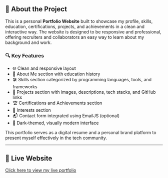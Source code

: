 ## 📁 About the Project

This is a personal **Portfolio Website** built to showcase my profile, skills, education, certifications, projects, and achievements in a clean and interactive way. The website is designed to be responsive and professional, offering recruiters and collaborators an easy way to learn about my background and work.

### 🔍 Key Features

- 🌐 Clean and responsive layout
- 🧠 About Me section with education history
- 🛠 Skills section categorized by programming languages, tools, and frameworks
- 💼 Projects section with images, descriptions, tech stacks, and GitHub links
- 🏆 Certifications and Achievements section
- 🎯 Interests section
- 📬 Contact form integrated using EmailJS (optional)
- 🌙 Dark-themed, visually modern interface

This portfolio serves as a digital resume and a personal brand platform to present myself effectively in the tech community.

---

## 🔗 Live Website

[Click here to view my live portfolio](https://chand120805.github.io/Portfolio-website/)
